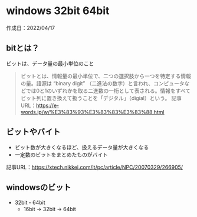 # windows 32bit 64bit
作成日：2022/04/17

##  bitとは？
ビットは、データ量の最小単位のこと

> ビットとは、情報量の最小単位で、二つの選択肢から一つを特定する情報の量。語源は “binary digit” （二進法の数字）と言われ、コンピュータなどでは0と1のいずれかを取る二進数の一桁として表される。情報をすべてビット列に置き換えて扱うことを「デジタル」（digial）という。
> 記事URL：https://e-words.jp/w/%E3%83%93%E3%83%83%E3%83%88.html

## ビットやバイト
- ビット数が大きくなるほど、扱えるデータ量が大きくなる
- 一定数のビットをまとめたものがバイト

記事URL：https://xtech.nikkei.com/it/pc/article/NPC/20070329/266905/

## windowsのビット
- 32bit・64bit
  - 16bit → 32bit → 64bit

